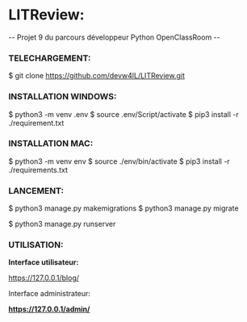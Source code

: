 # **LITReview:**

--  Projet 9 du parcours développeur Python OpenClassRoom  --


### **TELECHARGEMENT:**

$ git clone https://github.com/devw4lL/LITReview.git


### **INSTALLATION WINDOWS:**

$ python3 -m venv .env
$ source .env/Script/activate
$ pip3 install -r ./requirement.txt


### **INSTALLATION MAC:**

$ python3 -m venv env
$ source ./env/bin/activate
$ pip3 install -r ./requirements.txt


### **LANCEMENT:**

$ python3 manage.py makemigrations
$ python3 manage.py migrate

$ python3 manage.py runserver


### **UTILISATION:**

**Interface utilisateur:**

https://127.0.0.1/blog/

Interface administrateur:

**https://127.0.0.1/admin/**


